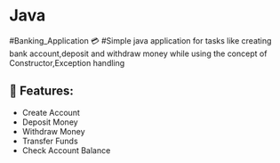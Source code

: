 # Java 
#Banking_Application 💳
#Simple java application for tasks like creating bank account,deposit and withdraw money while using the concept of Constructor,Exception handling
## 📌 Features:
- Create Account
- Deposit Money
- Withdraw Money
- Transfer Funds
- Check Account Balance

